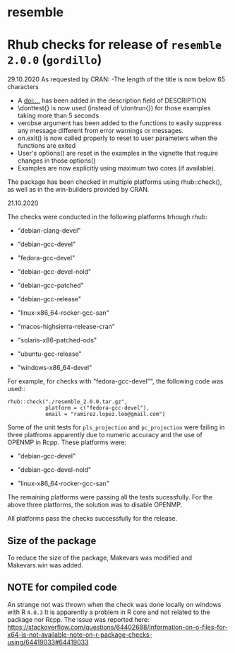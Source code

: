 # resemble
 
# Rhub checks for release of `resemble 2.0.0` (`gordillo`)

29.10.2020
As requested by CRAN:
-The length of the title is now below
  65 characters
- A <doi:...> has been added in the description field of DESCRIPTION
- \donttest{} is now used (instead of \dontrun{}) for those examples
  taking more than 5 seconds 
- verobse argument has been added to the functions to easily suppress any
  message different from error warnings or messages.
- on.exit() is now called properly to reset to user
  parameters when the functions are exited
- User's options() are reset in the examples in the vignette
  that require changes in those options()
- Examples are now explicitly using maximum two cores (if
  available).

The package has been checked in multiple platforms using rhub::check(), as well 
as in the win-builders provided by CRAN.



21.10.2020

The checks were conducted in the following platforms trhough rhub:

- "debian-clang-devel"

- "debian-gcc-devel"

- "fedora-gcc-devel"

- "debian-gcc-devel-nold"

- "debian-gcc-patched"

- "debian-gcc-release"

- "linux-x86_64-rocker-gcc-san" 

- "macos-highsierra-release-cran" 

- "solaris-x86-patched-ods" 

- "ubuntu-gcc-release"

- "windows-x86_64-devel"

For example, for checks with "fedora-gcc-devel"", the following code was used::
```
rhub::check("./resemble_2.0.0.tar.gz", 
            platform = c("fedora-gcc-devel"), 
            email = "ramirez.lopez.leo@gmail.com")
```

Some of the unit tests for  `pls_projection` and `pc_projection` were failing
in three platfroms apparently due to numeric accuracy and the use of OPENMP in 
Rcpp. These platforms were:
 
 - "debian-gcc-devel"
 
 - "debian-gcc-devel-nold"
 
 - "linux-x86_64-rocker-gcc-san" 
 
The remaining platforms were passing all the tests sucessfully. For the above 
three platforms, the solution was to disable OPENMP.

All platforms pass the checks successfully for the release. 

## Size of the package
To reduce the size of the package, Makevars was modified and Makevars.win was 
added.

## NOTE for compiled code
An strange not was thrown when the check was done locally on windows with R `4.0.3`
It is apparently a problem in R core and not related to the package nor Rcpp. 
The issue was reported here:
https://stackoverflow.com/questions/64402688/information-on-o-files-for-x64-is-not-available-note-on-r-package-checks-using/64419033#64419033


